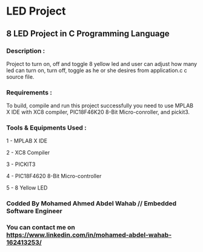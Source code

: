 # LED Project
## 8 LED Project in C Programming Language

### Description : 
Project to turn on, off and toggle 8 yellow led and user can adjust how many led can turn on, turn off, toggle as he or she desires from application.c 
c source file.

### Requirements :
To build, compile and run this project successfully you need to use MPLAB X IDE with XC8 compiler, PIC18F46K20 8-Bit Micro-conroller, and pickit3.

### Tools & Equipments Used :
1 - MPLAB X IDE

2 - XC8 Compiler

3 - PICKIT3

4 - PIC18F4620 8-Bit Micro-controller

5 - 8 Yellow LED

### Codded By Mohamed Ahmed Abdel Wahab // Embedded Software Engineer

### You can contact me on https://www.linkedin.com/in/mohamed-abdel-wahab-162413253/
